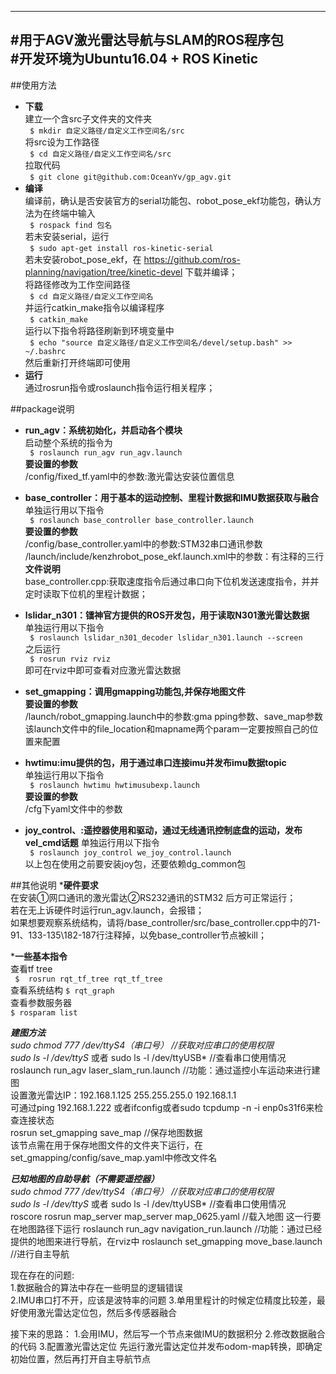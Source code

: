 --------------------------------------------------
#用于AGV激光雷达导航与SLAM的ROS程序包  
#开发环境为Ubuntu16.04 + ROS Kinetic  
--------------------------------------------------

##使用方法
* __下载__  
    建立一个含src子文件夹的文件夹  
    ` $ mkdir 自定义路径/自定义工作空间名/src`  
    将src设为工作路径   
    ` $ cd 自定义路径/自定义工作空间名/src`  
    拉取代码  
    ` $ git clone git@github.com:OceanYv/gp_agv.git`  
* __编译__  
    编译前，确认是否安装官方的serial功能包、robot_pose_ekf功能包，确认方法为在终端中输入  
        ` $ rospack find 包名`  
        若未安装serial，运行  
        ` $ sudo apt-get install ros-kinetic-serial`  
        若未安装robot_pose_ekf，在 https://github.com/ros-planning/navigation/tree/kinetic-devel 下载并编译；  
    将路径修改为工作空间路径  
        ` $ cd 自定义路径/自定义工作空间名`  
    并运行catkin_make指令以编译程序  
        ` $ catkin_make`  
    运行以下指令将路径刷新到环境变量中  
        ` $ echo "source 自定义路径/自定义工作空间名/devel/setup.bash" >> ~/.bashrc`  
    然后重新打开终端即可使用
* __运行__  
    通过rosrun指令或roslaunch指令运行相关程序；


##package说明
* __run_agv：系统初始化，并启动各个模块__  
    启动整个系统的指令为  
    ` $ roslaunch run_agv run_agv.launch`  
    __要设置的参数__  
	/config/fixed_tf.yaml中的参数:激光雷达安装位置信息  

* __base_controller：用于基本的运动控制、里程计数据和IMU数据获取与融合__
    单独运行用以下指令  
    ` $ roslaunch base_controller base_controller.launch`  
    __要设置的参数__  
	/config/base_controller.yaml中的参数:STM32串口通讯参数  
	/launch/include/kenzhrobot_pose_ekf.launch.xml中的参数：有注释的三行  
    __文件说明__  
    base_controller.cpp:获取速度指令后通过串口向下位机发送速度指令，并并定时读取下位机的里程计数据；  

* __lslidar_n301：镭神官方提供的ROS开发包，用于读取N301激光雷达数据__  
    单独运行用以下指令  
    ` $ roslaunch lslidar_n301_decoder lslidar_n301.launch --screen`  
    之后运行  
    ` $ rosrun rviz rviz`  
    即可在rviz中即可查看对应激光雷达数据  

* __set_gmapping：调用gmapping功能包,并保存地图文件__  
    __要设置的参数__  
	/launch/robot_gmapping.launch中的参数:gma pping参数、save_map参数  
    该launch文件中的file_location和mapname两个param一定要按照自己的位置来配置  

* __hwtimu:imu提供的包，用于通过串口连接imu并发布imu数据topic__  
    单独运行用以下指令  
    ` $ roslaunch hwtimu hwtimusubexp.launch`  
    __要设置的参数__  
	/cfg下yaml文件中的参数  

* __joy_control、:遥控器使用和驱动，通过无线通讯控制底盘的运动，发布vel_cmd话题__
    单独运行用以下指令  
    ` $ roslaunch joy_control we_joy_control.launch`  
    以上包在使用之前要安装joy包，还要依赖dg_common包

##其他说明
*__硬件要求__  
    在安装①网口通讯的激光雷达②RS232通讯的STM32 后方可正常运行；  
    若在无上诉硬件时运行run_agv.launch，会报错；  
    如果想要观察系统结构，请将/base_controller/src/base_controller.cpp中的71-91、133-135\182-187行注释掉，以免base_controller节点被kill；  

*__一些基本指令__  
  查看tf tree  
  ` $  rosrun rqt_tf_tree rqt_tf_tree`  
  查看系统结构
  ` $ rqt_graph `  
  查看参数服务器  
  ` $ rosparam list `  
  
  
*__建图方法__  
    sudo chmod 777 /dev/ttyS4（串口号）                          //获取对应串口的使用权限  
        sudo ls -l /dev/ttyS* 或者 sudo ls -l /dev/ttyUSB*        //查看串口使用情况  
    roslaunch run_agv laser_slam_run.launch                    //功能：通过遥控小车运动来进行建图  
        设置激光雷达IP：192.168.1.125  255.255.255.0  192.168.1.1    
        可通过ping 192.168.1.222 或者ifconfig或者sudo tcpdump -n -i enp0s31f6来检查连接状态  
    rosrun set_gmapping save_map                                //保存地图数据  
        该节点需在用于保存地图文件的文件夹下运行，在set_gmapping/config/save_map.yaml中修改文件名  

*__已知地图的自助导航（不需要遥控器）__  
    sudo chmod 777 /dev/ttyS4（串口号）                          //获取对应串口的使用权限  
        sudo ls -l /dev/ttyS* 或者 sudo ls -l /dev/ttyUSB*        //查看串口使用情况  
    roscore
    rosrun map_server map_server map_0625.yaml                  //载入地图
        这一行要在地图路径下运行
    roslaunch run_agv navigation_run.launch                    //功能：通过已经提供的地图来进行导航，在rviz中
    roslaunch set_gmapping move_base.launch                    //进行自主导航

 
现在存在的问题:    
	1.数据融合的算法中存在一些明显的逻辑错误  
    2.IMU串口打不开，应该是波特率的问题
    3.单用里程计的时候定位精度比较差，最好使用激光雷达定位包，然后多传感器融合


接下来的思路：
    1.会用IMU，然后写一个节点来做IMU的数据积分
    2.修改数据融合的代码
    3.配置激光雷达定位
        先运行激光雷达定位并发布odom-map转换，即确定初始位置，然后再打开自主导航节点